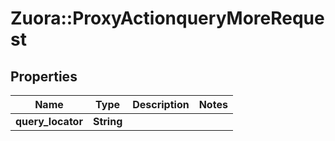 # Zuora::ProxyActionqueryMoreRequest

## Properties
Name | Type | Description | Notes
------------ | ------------- | ------------- | -------------
**query_locator** | **String** |  | 


